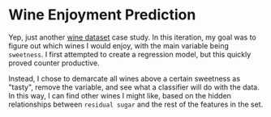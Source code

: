# Wine Enjoyment Prediction

Yep, just another [wine dataset](https://www.kaggle.com/uciml/red-wine-quality-cortez-et-al-2009) case study. In this iteration, 
my goal was to figure out which wines I would enjoy, with the main variable being `sweetness`. I first attempted to create a regression model,
but this quickly proved counter productive. 

Instead, I chose to demarcate all wines above a certain sweetness as "tasty", remove the variable, and see what a classifier will do with the data.
In this way, I can find other wines I might like, based on the hidden relationships between `residual sugar` and the rest of the features in the set.
